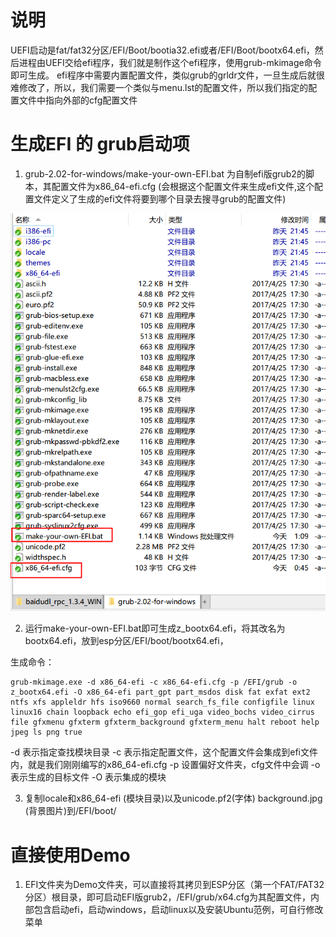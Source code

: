 # 说明
  UEFI启动是fat/fat32分区/EFI/Boot/bootia32.efi或者/EFI/Boot/bootx64.efi，然后进程由UEFI交给efi程序，我们就是制作这个efi程序，使用grub-mkimage命令即可生成。
 efi程序中需要内置配置文件，类似grub的grldr文件，一旦生成后就很难修改了，所以，我们需要一个类似与menu.lst的配置文件，所以我们指定的配置文件中指向外部的cfg配置文件

# 生成EFI 的 grub启动项

1. grub-2.02-for-windows/make-your-own-EFI.bat 为自制efi版grub2的脚本，其配置文件为x86_64-efi.cfg (会根据这个配置文件来生成efi文件,这个配置文件定义了生成的efi文件将要到哪个目录去搜寻grub的配置文件)

![001][1]

2. 运行make-your-own-EFI.bat即可生成z_bootx64.efi，将其改名为bootx64.efi，放到esp分区/EFI/boot/bootx64.efi，

生成命令：
```
grub-mkimage.exe -d x86_64-efi -c x86_64-efi.cfg -p /EFI/grub -o z_bootx64.efi -O x86_64-efi part_gpt part_msdos disk fat exfat ext2 ntfs xfs appleldr hfs iso9660 normal search_fs_file configfile linux linux16 chain loopback echo efi_gop efi_uga video_bochs video_cirrus file gfxmenu gfxterm gfxterm_background gfxterm_menu halt reboot help jpeg ls png true 
```
-d 表示指定查找模块目录
-c 表示指定配置文件，这个配置文件会集成到efi文件内，就是我们刚刚编写的x86_64-efi.cfg
-p 设置偏好文件夹，cfg文件中会调
-o 表示生成的目标文件
-O 表示集成的模块


3. 复制locale和x86_64-efi (模块目录)以及unicode.pf2(字体) background.jpg (背景图片)到/EFI/boot/

# 直接使用Demo

1. EFI文件夹为Demo文件夹，可以直接将其拷贝到ESP分区（第一个FAT/FAT32分区）根目录，即可启动EFI版grub2，/EFI/grub/x64.cfg为其配置文件，内部包含启动efi，启动windows，启动linux以及安装Ubuntu范例，可自行修改菜单


  [1]: ./images/1515334578820.jpg